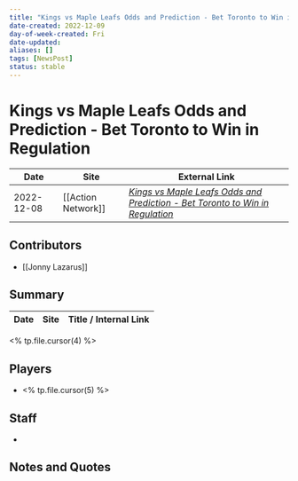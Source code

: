 ```yaml
---
title: "Kings vs Maple Leafs Odds and Prediction - Bet Toronto to Win in Regulation"
date-created: 2022-12-09
day-of-week-created: Fri
date-updated: 
aliases: []
tags: [NewsPost]
status: stable
---
```


# Kings vs Maple Leafs Odds and Prediction - Bet Toronto to Win in Regulation

| Date       | Site | External Link                                                                                                                                                                  |
| ---------- | ---- | ------------------------------------------------------------------------------------------------------------------------------------------------------------------------------ |
| 2022-12-08 | [[Action Network]]     | [*Kings vs Maple Leafs Odds and Prediction - Bet Toronto to Win in Regulation*](https://www.actionnetwork.com/nhl/nhl-odds-preview-prediction-kings-vs-maple-leafs-december-8) |

## Contributors
- [[Jonny Lazarus]]

## Summary
> 

| Date | Site | Title / Internal Link | 
| ---- | ---- | --------------------- |
<% tp.file.cursor(4) %>
## Players
- <% tp.file.cursor(5) %>

## Staff
- 

## Notes and Quotes
> 

